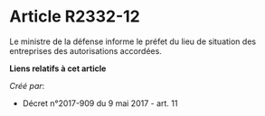 # Article R2332-12

Le ministre de la défense informe le préfet du lieu de situation des entreprises des autorisations accordées.

**Liens relatifs à cet article**

_Créé par_:

  - Décret n°2017-909 du 9 mai 2017 - art. 11
